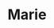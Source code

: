 ---
title: Marie
# your social media username
twitter: 
instagram: 
github:
# your website including http:// or https://
www:

# Do NOT edit beyond here
layout: artist
---